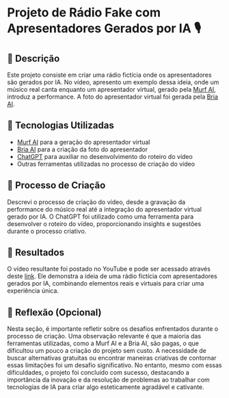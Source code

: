 # Projeto de Rádio Fake com Apresentadores Gerados por IA 🎙️

## 📒 Descrição
Este projeto consiste em criar uma rádio fictícia onde os apresentadores são gerados por IA. No vídeo, apresento um exemplo dessa ideia, onde um músico real canta enquanto um apresentador virtual, gerado pela [Murf AI](https://murf.ai), introduz a performance. A foto do apresentador virtual foi gerada pela [Bria AI](https://bria.ai/).

## 🤖 Tecnologias Utilizadas
- [Murf AI](https://murf.ai) para a geração do apresentador virtual
- [Bria AI](https://bria.ai/) para a criação da foto do apresentador
- [ChatGPT](https://openai.com/gpt) para auxiliar no desenvolvimento do roteiro do vídeo
- Outras ferramentas utilizadas no processo de criação do vídeo

## 🧐 Processo de Criação
Descrevi o processo de criação do vídeo, desde a gravação da performance do músico real até a integração do apresentador virtual gerado por IA. O ChatGPT foi utilizado como uma ferramenta para desenvolver o roteiro do vídeo, proporcionando insights e sugestões durante o processo criativo.

## 🚀 Resultados
O vídeo resultante foi postado no YouTube e pode ser acessado através deste [link](https://www.youtube.com/watch?v=hWfmoehZrXA). Ele demonstra a ideia de uma rádio fictícia com apresentadores gerados por IA, combinando elementos reais e virtuais para criar uma experiência única.

## 💭 Reflexão (Opcional)
Nesta seção, é importante refletir sobre os desafios enfrentados durante o processo de criação. Uma observação relevante é que a maioria das ferramentas utilizadas, como a Murf AI e a Bria AI, são pagas, o que dificultou um pouco a criação do projeto sem custo. A necessidade de buscar alternativas gratuitas ou encontrar maneiras criativas de contornar essas limitações foi um desafio significativo. No entanto, mesmo com essas dificuldades, o projeto foi concluído com sucesso, destacando a importância da inovação e da resolução de problemas ao trabalhar com tecnologias de IA para criar algo esteticamente agradável e cativante.

